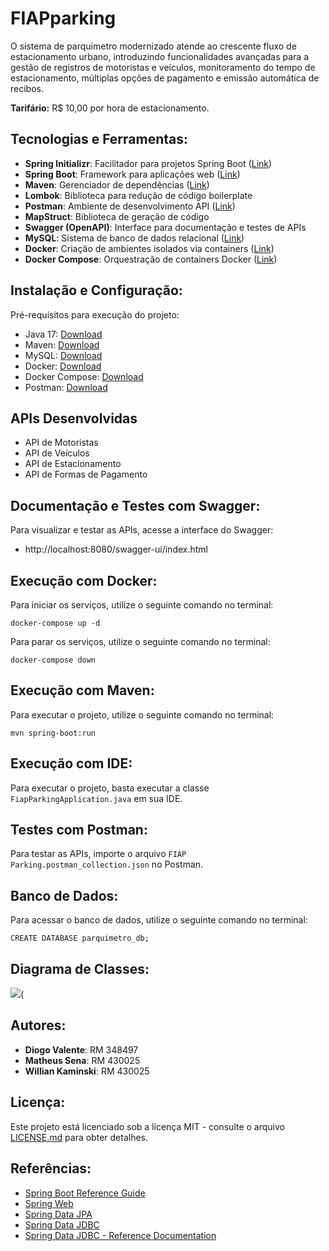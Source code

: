 # FIAPparking

O sistema de parquímetro modernizado atende ao crescente fluxo de estacionamento urbano, introduzindo funcionalidades avançadas para a gestão de registros de motoristas e veículos, monitoramento do tempo de estacionamento, múltiplas opções de pagamento e emissão automática de recibos.

**Tarifário:** R$ 10,00 por hora de estacionamento.

## Tecnologias e Ferramentas:

- **Spring Initializr**: Facilitador para projetos Spring Boot ([Link](https://start.spring.io/))
- **Spring Boot**: Framework para aplicações web ([Link](https://spring.io/projects/spring-boot))
- **Maven**: Gerenciador de dependências ([Link](https://mvnrepository.com/))
- **Lombok**: Biblioteca para redução de código boilerplate
- **Postman**: Ambiente de desenvolvimento API ([Link](https://www.postman.com/))
- **MapStruct**: Biblioteca de geração de código
- **Swagger (OpenAPI)**: Interface para documentação e testes de APIs
- **MySQL**: Sistema de banco de dados relacional ([Link](https://www.mysql.com/))
- **Docker**: Criação de ambientes isolados via containers ([Link](https://www.docker.com/))
- **Docker Compose**: Orquestração de containers Docker ([Link](https://docs.docker.com/compose/))

## Instalação e Configuração:

Pré-requisitos para execução do projeto:

- Java 17: [Download](https://www.oracle.com/br/java/technologies/javase-jdk17-downloads.html)
- Maven: [Download](https://maven.apache.org/download.cgi)
- MySQL: [Download](https://www.mysql.com/downloads/)
- Docker: [Download](https://docs.docker.com/get-docker/)
- Docker Compose: [Download](https://docs.docker.com/compose/install/)
- Postman: [Download](https://www.postman.com/downloads/)

## APIs Desenvolvidas

- API de Motoristas
- API de Veículos
- API de Estacionamento
- API de Formas de Pagamento


## Documentação e Testes com Swagger:

Para visualizar e testar as APIs, acesse a interface do Swagger:

- http://localhost:8080/swagger-ui/index.html

## Execução com Docker:

Para iniciar os serviços, utilize o seguinte comando no terminal:

```shell
docker-compose up -d
```

Para parar os serviços, utilize o seguinte comando no terminal:

```shell
docker-compose down
```

## Execução com Maven:

Para executar o projeto, utilize o seguinte comando no terminal:

```shell   
mvn spring-boot:run
```

## Execução com IDE:

Para executar o projeto, basta executar a classe `FiapParkingApplication.java` em sua IDE.

## Testes com Postman:

Para testar as APIs, importe o arquivo `FIAP Parking.postman_collection.json` no Postman.

## Banco de Dados:

Para acessar o banco de dados, utilize o seguinte comando no terminal:

```shell
CREATE DATABASE parquimetro_db;
```

## Diagrama de Classes:

![](/Users/mathsena/Desktop/fiap/fiaparking/Fiaparking/images/diagrama.png)(


## Autores:

- **Diogo Valente**: RM 348497
- **Matheus Sena**: RM 430025
- **Willian Kaminski**: RM 430025

## Licença:

Este projeto está licenciado sob a licença MIT - consulte o arquivo [LICENSE.md](LICENSE.md) para obter detalhes.

## Referências:

- [Spring Boot Reference Guide](https://docs.spring.io/spring-boot/docs/current/reference/htmlsingle/)
- [Spring Web](https://docs.spring.io/spring-boot/docs/current/reference/htmlsingle/#boot-features-developing-web-applications)
- [Spring Data JPA](https://docs.spring.io/spring-boot/docs/current/reference/htmlsingle/#boot-features-jpa-and-spring-data)
- [Spring Data JDBC](https://docs.spring.io/spring-data/jdbc/docs/current/reference/html/)
- [Spring Data JDBC - Reference Documentation](https://docs.spring.io/spring-data/jdbc/docs/current/reference/html/)



